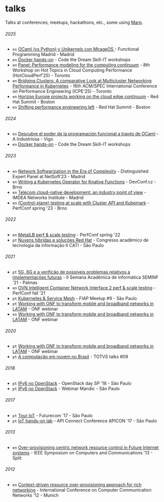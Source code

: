 # talks

Talks at conferences, meetups, hackathons, etc., some using [Marp](https://marp.app/).

###### 2025

- `es` [OCaml (vs Python) y Unikernels con MirageOS ](https://josecastillolema.github.io/fp-madrid-ocaml/) - Functional Programming Madrid - Madrid
- `en` [Docker hands-on](https://josecastillolema.github.io/codethedream25/) - Code the Dream Skill-IT workshops
- `en` [Panel: Performance modeling for the computing continuum](https://josecastillolema.github.io/hotcloudperf25/) - 8th Workshop on Hot Topics in Cloud Computing Performance (HotCloudPerf'25) - Toronto
- `en` [Bridging Clusters: A comparative Look at Multicluster Networking Performance in Kubernetes](https://josecastillolema.github.io/icpe25/) - 16th ACM/SPEC International Conference on Performance Engineering (ICPE'25) - Toronto
- `en` [Horizon Europe projects working on the cloud edge continuum](https://josecastillolema.github.io/rh-summit25/) - Red Hat Summit - Boston
- `en` [Shifting performance engineering left](https://josecastillolema.github.io/rh-summit25/) - Red Hat Summit - Boston


###### 2024

- `es` [Descubre el poder de la programación funcional a través de OCaml](https://josecastillolema.github.io/industriosa-ocaml/) - A Industriosa - Vigo
- `en` [Docker hands-on](https://josecastillolema.github.io/codethedream/) - Code the Dream Skill-IT workshops

###### 2023

- `en` [Network Softwarization in the Era of Complexity](https://josecastillolema.github.io/netsoft23/) - Distinguished Expert Panel at NetSoft’23 - Madrid
- `en` [Writing a Kubernetes Operator for Knative Functions](https://josecastillolema.github.io/devconf23/) - DevConf.cz - Brno
- `en` [Telecom cloud-native development: an industry point of view](https://josecastillolema.github.io/imdea/) - IMDEA Networks Institute - Madrid
- `en` [(Control-plane) testing at scale with Cluster API and Kubemark](https://josecastillolema.github.io/perfcon23/) - PerfConf spring '23 - Brno

###### 2022

- `en` [MetalLB perf & scale testing](https://josecastillolema.github.io/perfcon22/) - PerfConf spring '22
- `pt` [Nuvens híbridas e soluções Red Hat](https://josecastillolema.github.io/cati22/) - Congresso acadêmico de tecnologia da informação II CATI - São Paulo

###### 2021

- `pt` [5G, 6G e a verifição de possíveis problemas relativos a implementações futuras](https://josecastillolema.github.io/seminf21/) - II Semana Acadêmica de informática SEMINF '21 - Palmas
- `en` [OVN Intelligent Container Network Interface 2 perf & scale testing](https://josecastillolema.github.io/perfcon21/) - PerfConf fall '21
- `pt` [Kubernetes & Service Mesh](https://josecastillolema.github.io/fiap-meetup/) - FIAP Meetup #9 - São Paulo
- `pt` [Working with ONF to transform mobile and broadband networks in LATAM](https://josecastillolema.github.io/onf-webinar-21/) - ONF webinar
- `es` [Working with ONF to transform mobile and broadband networks in LATAM](https://josecastillolema.github.io/onf-webinar-21/) - ONF webinar

###### 2020

- `pt` [Working with ONF to transform mobile and broadband networks in LATAM](https://josecastillolema.github.io/onf-webinar/) - ONF webinar
- `pt` [A computação em nuvem no Brasil](https://josecastillolema.github.io/totvs-talks/) - TOTVS talks #09

###### 2018
- `pt` [IPv6 no OpenStack](https://josecastillolema.github.io/openstackday/) - OpenStack day SP '18 - São Paulo
- `pt` [IPv6 no OpenStack](https://josecastillolema.github.io/mandic-webinar/) - Webinar Mandic - São Paulo

###### 2017
- `pt` [Tour IoT](https://josecastillolema.github.io/futurecom17/) - Futurecom '17 - São Paulo
- `pt` [IoT hands-on lab](https://josecastillolema.github.io/apicon/) - API Connect Conference APICON '17 - São Paulo

###### 2013
- `en` [Over-provisioning centric network resource control in Future Internet systems](https://josecastillolema.github.io/iscc13/) - IEEE Symposium on Computers and Communications '13 - Split

###### 2012
- `en` [Context-driven resource over-provisioning approach for rich networking](https://josecastillolema.github.io/icccn12/) - International Conference on Computer Communication Networks '12 - Munich
